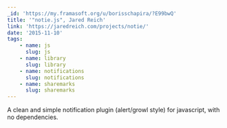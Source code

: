 ```yaml
---
_id: 'https://my.framasoft.org/u/borisschapira/?E99bwQ'
title: '"notie.js", Jared Reich'
link: 'https://jaredreich.com/projects/notie/'
date: '2015-11-10'
tags:
    - name: js
      slug: js
    - name: library
      slug: library
    - name: notifications
      slug: notifications
    - name: sharemarks
      slug: sharemarks
---
```


<div class="markdown"><p>A clean and simple notification plugin (alert/growl style) for javascript, with no dependencies.
</p></div>
